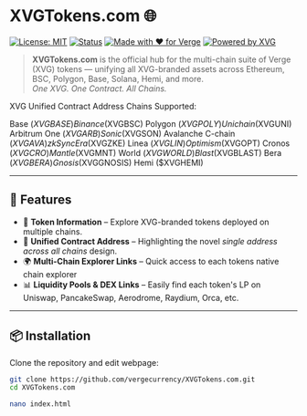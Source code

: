 # XVGTokens.com 🌐

[![License: MIT](https://img.shields.io/badge/License-MIT-green.svg)](LICENSE)
[![Status](https://img.shields.io/badge/Project-Active-brightgreen.svg)](#)
[![Made with ❤️ for Verge](https://img.shields.io/badge/Made%20with-%E2%9D%A4-red.svg)](#)
[![Powered by XVG](https://img.shields.io/badge/Powered%20by-XVG-blue.svg)](https://XVGTokens.com)

> **XVGTokens.com** is the official hub for the multi-chain suite of Verge (XVG) tokens — unifying all XVG-branded assets across Ethereum, BSC, Polygon, Base, Solana, Hemi, and more.  
> *One XVG. One Contract. All Chains.*

XVG Unified Contract Address Chains Supported:

Base ($XVGBASE)
Binance ($XVGBSC)
Polygon ($XVGPOLY)
Unichain ($XVGUNI)
Arbitrum One ($XVGARB)
Sonic ($XVGSON)
Avalanche C-chain ($XVGAVA)
zkSync Era ($XVGZKE)
Linea ($XVGLIN)
Optimism ($XVGOPT)
Cronos ($XVGCRO)
Mantle ($XVGMNT)
World ($XVGWORLD)
Blast ($XVGBLAST)
Bera  ($XVGBERA)
Gnosis ($XVGGNOSIS)
Hemi ($XVGHEMI)



---

## 🚀 Features

- 📖 **Token Information** – Explore XVG-branded tokens deployed on multiple chains.  
- 🔗 **Unified Contract Address** – Highlighting the novel *single address across all chains* design.  
- 🌍 **Multi-Chain Explorer Links** – Quick access to each tokens native chain explorer 
- 📊 **Liquidity Pools & DEX Links** – Easily find each token's LP on Uniswap, PancakeSwap, Aerodrome, Raydium, Orca, etc.  

---

## 📦 Installation

Clone the repository and edit webpage:

```bash
git clone https://github.com/vergecurrency/XVGTokens.com.git
cd XVGTokens.com

nano index.html 
